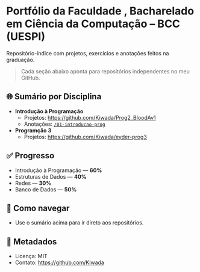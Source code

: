 # Portfólio da Faculdade , Bacharelado em Ciência da Computação – BCC (UESPI) 

Repositório-índice com projetos, exercícios e anotações feitos na graduação.
> Cada seção abaixo aponta para repositórios independentes no meu GitHub.

## 🌐 Sumário por Disciplina
- **Introdução à Programação**
  - Projetos: https://github.com/Kiwada/Prog2_BloodAv1
  - Anotações: [`/01-introducao-prog`](./01-introducao-prog)
- **Programção 3**
  - Projetos: https://github.com/Kiwada/eyder-prog3

## ✅ Progresso 
- Introdução à Programação — **60%**
- Estruturas de Dados — **40%**
- Redes — **30%**
- Banco de Dados — **50%**

## 🧭 Como navegar
- Use o sumário acima para ir direto aos repositórios.

## 🧾 Metadados
- Licença: MIT
- Contato: https://github.com/Kiwada
